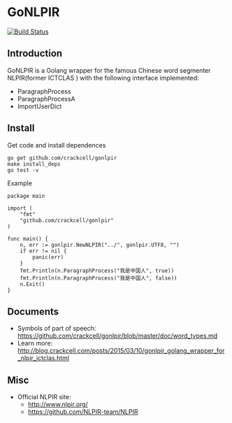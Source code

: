 # GoNLPIR
[![Build Status](https://travis-ci.org/crackcell/gonlpir.svg?branch=master)](https://travis-ci.org/crackcell/gonlpir)

## Introduction

GoNLPIR is a Golang wrapper for the famous Chinese word segmenter NLPIR(former ICTCLAS ) with the following interface implemented:

- ParagraphProcess
- ParagraphProcessA
- ImportUserDict

## Install

Get code and install dependences

    go get github.com/crackcell/gonlpir
    make install_deps
    go test -v

Example

    package main
    
    import (
        "fmt"
        "github.com/crackcell/gonlpir"
    )
    
    func main() {
        n, err := gonlpir.NewNLPIR("../", gonlpir.UTF8, "")
        if err != nil {
            panic(err)
        }
        fmt.Println(n.ParagraphProcess("我是中国人", true))
        fmt.Println(n.ParagraphProcess("我是中国人", false))
        n.Exit()
    }

## Documents

- Symbols of part of speech: https://github.com/crackcell/gonlpir/blob/master/doc/word_types.md
- Learn more: http://blog.crackcell.com/posts/2015/03/10/gonlpir_golang_wrapper_for_nlpir_ictclas.html

## Misc

- Official NLPIR site:
  - http://www.nlpir.org/
  - https://github.com/NLPIR-team/NLPIR